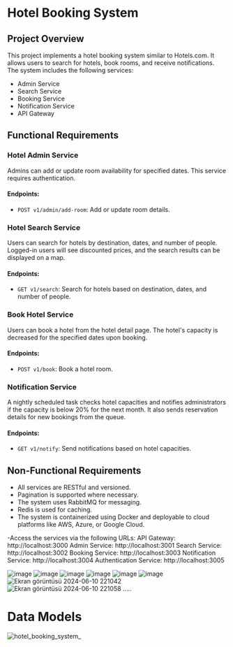  # Hotel Booking System

## Project Overview

This project implements a hotel booking system similar to Hotels.com. It allows users to search for hotels, book rooms, and receive notifications. The system includes the following services:
- Admin Service
- Search Service
- Booking Service
- Notification Service
- API Gateway

## Functional Requirements

### Hotel Admin Service

Admins can add or update room availability for specified dates. This service requires authentication.

#### Endpoints:
- `POST v1/admin/add-room`: Add or update room details.

### Hotel Search Service

Users can search for hotels by destination, dates, and number of people. Logged-in users will see discounted prices, and the search results can be displayed on a map.

#### Endpoints:
- `GET v1/search`: Search for hotels based on destination, dates, and number of people.

### Book Hotel Service

Users can book a hotel from the hotel detail page. The hotel's capacity is decreased for the specified dates upon booking.

#### Endpoints:
- `POST v1/book`: Book a hotel room.

### Notification Service

A nightly scheduled task checks hotel capacities and notifies administrators if the capacity is below 20% for the next month. It also sends reservation details for new bookings from the queue.

#### Endpoints:
- `GET v1/notify`: Send notifications based on hotel capacities.

## Non-Functional Requirements

- All services are RESTful and versioned.
- Pagination is supported where necessary.
- The system uses RabbitMQ for messaging.
- Redis is used for caching.
- The system is containerized using Docker and deployable to cloud platforms like AWS, Azure, or Google Cloud.

-Access the services via the following URLs:
API Gateway: http://localhost:3000
Admin Service: http://localhost:3001
Search Service: http://localhost:3002
Booking Service: http://localhost:3003
Notification Service: http://localhost:3004
Authentication Service: http://localhost:3005

![image](https://github.com/OzlemKlc/hotel_booking_system_se_4458/assets/122043812/3e7e1917-4f13-4f1b-9afb-716eef2a6d54)
![image](https://github.com/OzlemKlc/hotel_booking_system_se_4458/assets/122043812/1438364b-26ea-430d-ab44-b5cc542ccd09)
![image](https://github.com/OzlemKlc/hotel_booking_system_se_4458/assets/122043812/734b421f-7823-4a5d-9301-8e2935d5fbdb)
![image](https://github.com/OzlemKlc/hotel_booking_system_se_4458/assets/122043812/5b5fbc73-c83e-4d1b-a239-1d5c6a86fd28)
![image](https://github.com/OzlemKlc/hotel_booking_system_se_4458/assets/122043812/c0bd27aa-4f98-4a06-9143-a9ef316cf9f5)
![image](https://github.com/OzlemKlc/hotel_booking_system_se_4458/assets/122043812/b07be091-d0bd-4d73-ab5c-01cbd001071d)
![Ekran görüntüsü 2024-06-10 221042](https://github.com/OzlemKlc/hotel_booking_system_se_4458/assets/122043812/469d96e3-3d3d-4b15-8e72-b495fa9198bd)
![Ekran görüntüsü 2024-06-10 221058](https://github.com/OzlemKlc/hotel_booking_system_se_4458/assets/122043812/d123bc51-7467-4b37-957b-8103f8a6c2eb) 
.....
# Data Models
![hotel_booking_system_](https://github.com/OzlemKlc/hotel_booking_system_se_4458/assets/122043812/00de0e99-b722-47d4-a4ca-e5cb06133e6e)
